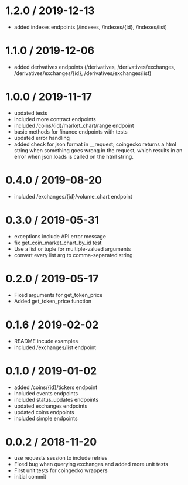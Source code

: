 
1.2.0 / 2019-12-13
==================

  * added indexes endpoints (/indexes, /indexes/{id}, /indexes/list)

1.1.0 / 2019-12-06
==================

  * added derivatives endpoints (/derivatives, /derivatives/exchanges, /derivatives/exchanges/{id}, /derivatives/exchanges/list)

1.0.0 / 2019-11-17
==================

  * updated tests
  * included more contract endpoints
  * included /coins/{id}/market_chart/range endpoint
  * basic methods for finance endpoints with tests
  * updated error handling
  * added check for json format in __request; coingecko returns a html string when something goes wrong in the request, which results in an error when json.loads is called on the html string.

0.4.0 / 2019-08-20
==================

  * included /exchanges/{id}/volume_chart endpoint

0.3.0 / 2019-05-31
==================

  * exceptions include API error message
  * fix get_coin_market_chart_by_id test
  * Use a list or tuple for multiple-valued arguments
  * convert every list arg to comma-separated string

0.2.0 / 2019-05-17
==================

  * Fixed arguments for get_token_price
  * Added get_token_price function

0.1.6 / 2019-02-02
==================

  * README incude examples
  * included /exchanges/list endpoint

0.1.0 / 2019-01-02
==================

  * added /coins/{id}/tickers endpoint
  * included events endpoints
  * included status_updates endpoints
  * updated exchanges endpoints
  * updated coins endpoints
  * included simple endpoints

0.0.2 / 2018-11-20
==================

  * use requests session to include retries
  * Fixed bug when querying exchanges and added more unit tests
  * First unit tests for coingecko wrappers
  * initial commit
